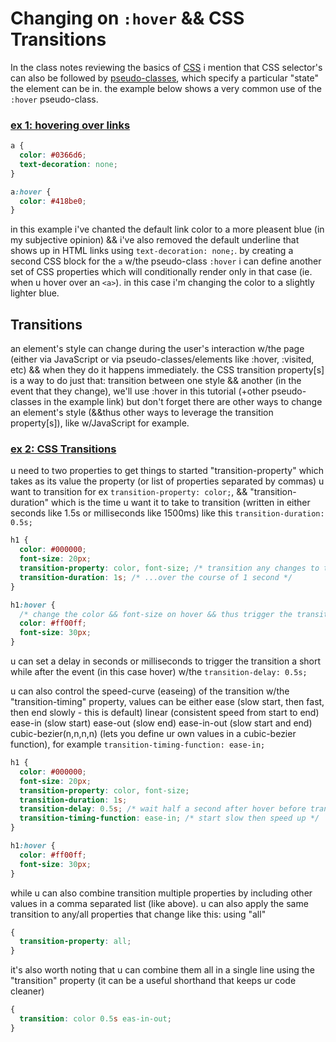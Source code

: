 # Changing on `:hover` && CSS Transitions

In the class notes reviewing the basics of [CSS](https://github.com/net-art-and-cultures/syllabus-and-notes/tree/master/notes/css) i mention that CSS selector's can also be followed by [pseudo-classes](https://developer.mozilla.org/en-US/docs/Web/CSS/Pseudo-classes), which specify a particular "state" the element can be in. the example below shows a very common use of the `:hover` pseudo-class.

### [ex 1: hovering over links](https://nbriz.github.io/intro2netart/notes/css/demos/demoshover-transitions-ex1.html)

```css
a {
  color: #0366d6;
  text-decoration: none;
}

a:hover {
  color: #418be0;
}
```

in this example i've chanted the default link color to a more pleasent blue (in my subjective opinion) && i've also removed the default underline that shows up in HTML links using `text-decoration: none;`. by creating a second CSS block for the `a` w/the pseudo-class `:hover` i can define another set of CSS properties which will conditionally render only in that case (ie. when u hover over an `<a>`). in this case i'm changing the color to a slightly lighter blue.


## Transitions

an element's style can change during the user's interaction w/the page (either via JavaScript or via pseudo-classes/elements like :hover, :visited, etc) && when they do it happens immediately. the CSS transition property[s] is a way to do just that: transition between one style && another (in the event that they change), we'll use :hover in this tutorial (+other pseudo-classes in the example link) but don't forget there are other ways to change an element's style (&&thus other ways to leverage the transition property[s]), like w/JavaScript for example.

### [ex 2: CSS Transitions](https://nbriz.github.io/intro2netart/notes/css/demos/demoshover-transitions-ex2.html)

u need to two properties to get things to started "transition-property" which takes as its value the property (or list of properties separated by commas) u want to transition for ex `transition-property: color;`, && "transition-duration" which is the time u want it to take to transition (written in either seconds like 1.5s or milliseconds like 1500ms) like this `transition-duration: 0.5s;`

```css
h1 {
  color: #000000;
  font-size: 20px;
  transition-property: color, font-size; /* transition any changes to these properties */
  transition-duration: 1s; /* ...over the course of 1 second */
}

h1:hover {
  /* change the color && font-size on hover && thus trigger the transition */
  color: #ff00ff;
  font-size: 30px;
}
```

u can set a delay in seconds or milliseconds to trigger the transition a short while after the event (in this case hover) w/the `transition-delay: 0.5s;`

u can also control the speed-curve (easeing) of the transition w/the "transition-timing" property, values can be either ease (slow start, then fast, then end slowly - this is default) linear (consistent speed from start to end) ease-in (slow start) ease-out (slow end) ease-in-out (slow start and end) cubic-bezier(n,n,n,n) (lets you define ur own values in a cubic-bezier function), for example `transition-timing-function: ease-in;`

```css
h1 {
  color: #000000;
  font-size: 20px;
  transition-property: color, font-size;
  transition-duration: 1s;
  transition-delay: 0.5s; /* wait half a second after hover before transitioning */
  transition-timing-function: ease-in; /* start slow then speed up */
}

h1:hover {
  color: #ff00ff;
  font-size: 30px;
}
```

while u can also combine transition multiple properties by including other values in a comma separated list (like above). u can also apply the same transition to any/all properties that change like this: using "all"

```css
{
  transition-property: all;
}
```

it's also worth noting that u can combine them all in a single line using the "transition" property (it can be a useful shorthand that keeps ur code cleaner)

```css
{
  transition: color 0.5s eas-in-out;
}
```
